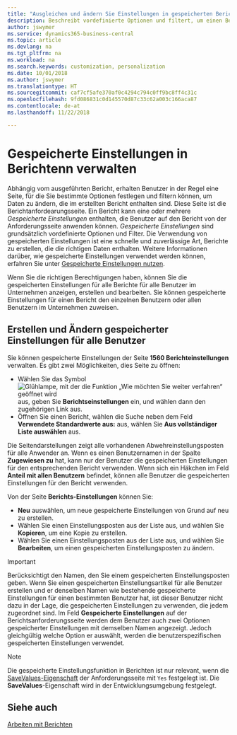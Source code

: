 ```yaml
---
title: "Ausgleichen und ändern Sie Einstellungen in gespeicherten Berichten | Microsoft Docs"
description: Beschreibt vordefinierte Optionen und filtert, um einen Bericht anzupassen und die richtigen Daten zu generieren.
author: jswymer
ms.service: dynamics365-business-central
ms.topic: article
ms.devlang: na
ms.tgt_pltfrm: na
ms.workload: na
ms.search.keywords: customization, personalization
ms.date: 10/01/2018
ms.author: jswymer
ms.translationtype: HT
ms.sourcegitcommit: caf7cf5afe370af0c4294c794c0ff9bc8ff4c31c
ms.openlocfilehash: 9fd086831c0d145570d87c33c62a003c166aca87
ms.contentlocale: de-at
ms.lasthandoff: 11/22/2018

---
```

# <a name="managing-saved-settings-on-reports"></a>Gespeicherte Einstellungen in Berichtenn verwalten
Abhängig vom ausgeführten Bericht, erhalten Benutzer in der Regel eine Seite, für die Sie bestimmte Optionen festlegen und filtern können, um Daten zu ändern, die im erstellten Bericht enthalten sind. Diese Seite ist die Berichtanfordearungsseite. Ein Bericht kann eine oder mehrere *Gespeicherte Einstellungen* enthalten, die Benutzer auf den Bericht von der Anforderungsseite anwenden können. *Gespeicherte Einstellungen* sind grundsätzlich vordefinierte Optionen und Filter. Die Verwendung von gespeicherten Einstellungen ist eine schnelle und zuverlässige Art, Berichte zu erstellen, die die richtigen Daten enthalten. Weitere Informationen darüber, wie gespeicherte Einstellungen verwendet werden können, erfahren Sie unter [Gespeicherte Einstellungen nutzen](ui-work-report.md#SavedSettings).

Wenn Sie die richtigen Berechtigungen haben, können Sie die gespeicherten Einstellungen für alle Berichte für alle Benutzer im Unternehmen anzeigen, erstellen und bearbeiten. Sie können gespeicherte Einstellungen für einen Bericht den einzelnen Benutzern oder allen Benutzern im Unternehmen zuweisen.

<!-- 
## Apply saved settings to a report
1. Open the report.

   The report request page appears.    
2. In the **Saved Settings** section of the page, set the **Name** field  to the saved settings that you want to use.

   The **Saved Settings** section only appears if the report has been run before or if there are existing saved settings entries. The saved settings entry called **Last used options and filters** is always available. These settings are the option and filter values that were used the last time you ran the report.

-->

## <a name="create-and-modify-saved-settings-for-all-users"></a>Erstellen und Ändern gespeicherter Einstellungen für alle Benutzer
Sie können gespeicherte Einstellungen der Seite **1560 Berichteinstellungen** verwalten. Es gibt zwei Möglichkeiten, dies Seite zu öffnen:
-   Wählen Sie das Symbol ![Glühlampe, mit der die Funktion „Wie möchten Sie weiter verfahren“ geöffnet wird](media/ui-search/search_small.png "Wie möchten Sie weiter verfahren?") aus, geben Sie **Berichtseinstellungen** ein, und wählen dann den zugehörigen Link aus.
-   Öffnen Sie einen Bericht, wählen die Suche neben dem Feld **Verwendete Standardwerte aus:** aus, wählen Sie **Aus vollständiger Liste auswählen** aus.

Die Seitendarstellungen zeigt alle vorhandenen Abwehreinstellungsposten für alle Anwender an. Wenn es einen Benutzernamen in der Spalte **Zugewiesen zu** hat, kann nur der Benutzer die gespeicherten Einstellungen für den entsprechenden Bericht verwenden. Wenn sich ein Häkchen im Feld **Anteil mit allen Benutzern** befindet, können alle Benutzer die  gespeicherten Einstellungen für den Bericht verwenden.

Von der Seite **Berichts-Einstellungen** können Sie:
-   **Neu** auswählen, um neue gespeicherte Einstellungen von Grund auf neu zu erstellen.
-   Wählen Sie einen Einstellungsposten aus der Liste aus, und wählen Sie **Kopieren**, um eine Kopie zu erstellen.
-   Wählen Sie einen Einstellungsposten aus der Liste aus, und wählen Sie **Bearbeiten**, um einen gespeicherten Einstellungsposten zu ändern.


> [!Important]
> Berücksichtigt den Namen, den Sie einem gespeicherten Einstellungsposten geben. Wenn Sie einen gespeicherten Einstellungsartikel für alle Benutzer erstellen und er denselben Namen wie bestehende gespeicherte Einstellungen für einen bestimmten Benutzer hat, ist dieser Benutzer nicht dazu in der Lage, die gespeicherten Einstellungen zu verwenden, die jedem zugeordnet sind.  Im Feld **Gespeicherte Einstellungen** auf der Berichtsanforderungsseite werden dem Benutzer auch zwei Optionen gespeicherter Einstellungen mit demselben Namen angezeigt. Jedoch gleichgültig welche Option er auswählt, werden die benutzerspezifischen gespeicherten Einstellungen verwendet.

> [!NOTE]
> Die gespeicherte Einstellungsfunktion in Berichten ist nur relevant, wenn die [SaveValues-Eigenschaft](https://docs.microsoft.com/en-us/dynamics-nav/savevalues-property) der Anforderungsseite mit `Yes` festgelegt ist. Die **SaveValues**-Eigenschaft wird in der Entwicklungsumgebung festgelegt.  

## <a name="see-also"></a>Siehe auch
[Arbeiten mit Berichten](ui-work-report.md)  

